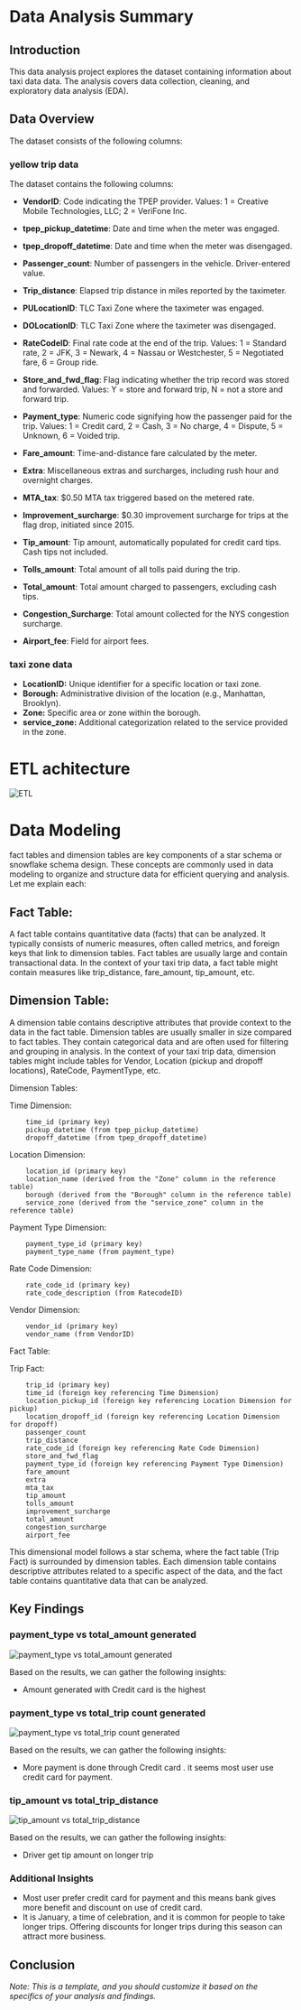 # Data Analysis Summary

## Introduction
This data analysis project explores the dataset containing information about taxi data data. The analysis covers data collection, cleaning, and exploratory data analysis (EDA).

## Data Overview
The dataset consists of the following columns:
### yellow trip data

The dataset contains the following columns:
- **VendorID**:
        Code indicating the TPEP provider.
        Values: 1 = Creative Mobile Technologies, LLC; 2 = VeriFone Inc.

- **tpep_pickup_datetime**:
        Date and time when the meter was engaged.

- **tpep_dropoff_datetime**:
        Date and time when the meter was disengaged.

- **Passenger_count**:
        Number of passengers in the vehicle.
        Driver-entered value.

- **Trip_distance**:
        Elapsed trip distance in miles reported by the taximeter.

- **PULocationID**:
        TLC Taxi Zone where the taximeter was engaged.

- **DOLocationID**:
        TLC Taxi Zone where the taximeter was disengaged.

- **RateCodeID**:
        Final rate code at the end of the trip.
        Values: 1 = Standard rate, 2 = JFK, 3 = Newark, 4 = Nassau or Westchester, 5 = Negotiated fare, 6 = Group ride.

- **Store_and_fwd_flag**:
        Flag indicating whether the trip record was stored and forwarded.
        Values: Y = store and forward trip, N = not a store and forward trip.

- **Payment_type**:
        Numeric code signifying how the passenger paid for the trip.
        Values: 1 = Credit card, 2 = Cash, 3 = No charge, 4 = Dispute, 5 = Unknown, 6 = Voided trip.

- **Fare_amount**:
        Time-and-distance fare calculated by the meter.

- **Extra**:
        Miscellaneous extras and surcharges, including rush hour and overnight charges.

- **MTA_tax**:
        $0.50 MTA tax triggered based on the metered rate.

- **Improvement_surcharge**:
        $0.30 improvement surcharge for trips at the flag drop, initiated since 2015.

- **Tip_amount**:
        Tip amount, automatically populated for credit card tips. Cash tips not included.

- **Tolls_amount**:
        Total amount of all tolls paid during the trip.

- **Total_amount**:
        Total amount charged to passengers, excluding cash tips.

- **Congestion_Surcharge**:
        Total amount collected for the NYS congestion surcharge.

- **Airport_fee**:
        Field for airport fees.
 ### taxi zone data

- **LocationID:** Unique identifier for a specific location or taxi zone.
- **Borough:** Administrative division of the location (e.g., Manhattan, Brooklyn).
- **Zone:** Specific area or zone within the borough.
- **service_zone:** Additional categorization related to the service provided in the zone.

# ETL achitecture
![ETL](figures/taxi_ELT.excalidraw.svg)

# Data Modeling
fact tables and dimension tables are key components of a star schema or snowflake schema design. These concepts are commonly used in data modeling to organize and structure data for efficient querying and analysis. Let me explain each:
## Fact Table:
A fact table contains quantitative data (facts) that can be analyzed. It typically consists of numeric measures, often called metrics, and foreign keys that link to dimension tables.
Fact tables are usually large and contain transactional data.
In the context of your taxi trip data, a fact table might contain measures like trip_distance, fare_amount, tip_amount, etc.

## Dimension Table:
A dimension table contains descriptive attributes that provide context to the data in the fact table.
Dimension tables are usually smaller in size compared to fact tables.
They contain categorical data and are often used for filtering and grouping in analysis.
In the context of your taxi trip data, dimension tables might include tables for Vendor, Location (pickup and dropoff locations), RateCode, PaymentType, etc.

Dimension Tables:

Time Dimension:

        time_id (primary key)
        pickup_datetime (from tpep_pickup_datetime)
        dropoff_datetime (from tpep_dropoff_datetime)


Location Dimension:

        location_id (primary key)
        location_name (derived from the "Zone" column in the reference table)
        borough (derived from the "Borough" column in the reference table)
        service_zone (derived from the "service_zone" column in the reference table)

Payment Type Dimension:

        payment_type_id (primary key)
        payment_type_name (from payment_type)

Rate Code Dimension:

        rate_code_id (primary key)
        rate_code_description (from RatecodeID)

Vendor Dimension:

        vendor_id (primary key)
        vendor_name (from VendorID)

Fact Table:

Trip Fact:

        trip_id (primary key)
        time_id (foreign key referencing Time Dimension)
        location_pickup_id (foreign key referencing Location Dimension for pickup)
        location_dropoff_id (foreign key referencing Location Dimension for dropoff)
        passenger_count
        trip_distance
        rate_code_id (foreign key referencing Rate Code Dimension)
        store_and_fwd_flag
        payment_type_id (foreign key referencing Payment Type Dimension)
        fare_amount
        extra
        mta_tax
        tip_amount
        tolls_amount
        improvement_surcharge
        total_amount
        congestion_surcharge
        airport_fee

This dimensional model follows a star schema, where the fact table (Trip Fact) is surrounded by dimension tables. Each dimension table contains descriptive attributes related to a specific aspect of the data, and the fact table contains quantitative data that can be analyzed.

## Key Findings
### payment_type vs total_amount generated
![payment_type vs total_amount generated](figures/amount_vs_payment.png)

Based on the results, we can gather the following insights:

- Amount generated with Credit card is the highest

### payment_type vs total_trip count generated
![payment_type vs total_trip count generated](figures/trip_vs_payment.png)

Based on the results, we can gather the following insights:

- More payment is done through Credit card . it seems most user use credit card for payment.


### tip_amount vs total_trip_distance 
![tip_amount vs total_trip_distance ](figures/trip_distance_vs_tip_ammount.png)

Based on the results, we can gather the following insights:

- Driver get tip amount on longer trip


### Additional Insights
- Most user prefer credit card for payment and this means bank gives more benefit and discount on use of credit card.
- It is January, a time of celebration, and it is common for people to take longer trips. Offering discounts for longer trips during this season can attract more business.
## Conclusion


*Note: This is a template, and you should customize it based on the specifics of your analysis and findings.*
